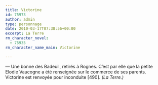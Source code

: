 ```yaml
---
title: Victorine
id: 75973
author: admin
type: personnage
date: 2010-03-17T07:38:56+00:00
excerpt: La Terre
rm_character_novel:
  - 75935
rm_character_name_main: Victorine

---
```

— Une bonne des Badeuil, retirés à Rognes. C&rsquo;est par elle que la petite Elodie Vaucogne a été renseignée sur le commerce de ses parents. Victorine est renvoyée pour inconduite [490]. _(La Terre.)_